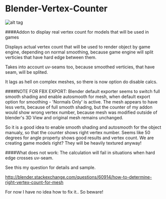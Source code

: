 # Blender-Vertex-Counter
![alt tag](https://raw.githubusercontent.com/curly-brace/Blender-Vertex-Counter/master/Screenshot_20160812_121053.png)

####Addon to display real vertex count for models that will be used in games

Displays actual vertex count that will be used to render object by game engine, depending on normal smoothing, because game engine will split verticies that have hard edge between them.

Takes into account uv-seams too, because smoothed verticies, that have seam, will be splited.

It lags as hell on complex meshes, so there is now option do disable calcs.

####NOTE FOR FBX EXPORT:
Blender default exporter seems to switch full smooth shading and enable autosmooth for mesh, when default export option for smoothing - 'Normals Only' is active. The mesh appears to have less verts, because of full smooth shading, but the counter of my addon would show wrong vertex number, because mesh was modified outside of blender's 3D View and original mesh remains unchanged.

So it is a good idea to enable smooth shading and autosmooth for the object manualy, so that the counter shows right vertex number. Seems like 50 degrees for angle property shows good results and vertex count. We are creating game models right? They will be heavily textured anyway!

####What does not work:
The calculation will fail in situations when hard edge crosses uv-seam.

See this my question for details and sample.

http://blender.stackexchange.com/questions/60914/how-to-determine-right-vertex-count-for-mesh

For now I have no idea how to fix it.. So beware!
